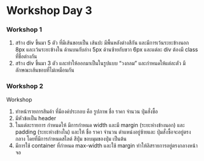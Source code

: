 # Workshop Day 3

### Workshop 1
1. สร้าง div ขึ้นมา 5 ตัว ที่มีเส้นขอบเป็น เส้นปะ มีพื้นหลังต่างสีกัน และมีการเว้นระยะข้างนอก 8px และเว้นระยะข้างใน ด้านบนกับล่าง 5px ด้านซ้ายกับขวา 6px  และแต่ละ div ต้องมี class ที่ชื่อต่างกัน
2. สร้าง div ขึ้นมา 3 ตัว และทำให้ออกมาเป็นในรูปแบบ “วงกลม” และกำหนดให้แต่ละตัว มีลักษณะเส้นขอบที่ไม่เหมือนกัน

### Workshop 2
Workshop 
1. ทำหน้ารายการสินค้า ที่มีองค์ประกอบ คือ รูปภาพ ชื่อ ราคา จำนวน ปุ่มสั่งซื้อ
2. มีหัวข้อเป็น header
3. ในแต่ละรายการ กำหนดให้ มีการกำหนด width และมี margin (ระยะห่างข้างนอก) และ padding (ระยะห่างข้างใน)
และให้ ชื่อ ราคา จำนวน ตำแหน่งอยู่ซ้ายและ
ปุ่มสั่งซื้อจะอยู่ตรงกลาง โดยที่มีการกำหนดสไลต์ สีปุ่ม ขอบมุมของปุ่ม เป็นต้น
4. มีการใช้ container ที่กำหนด max-width และใช้ margin ทำให้ลิสรายการอยู่ตรงกลางหน้าจอ